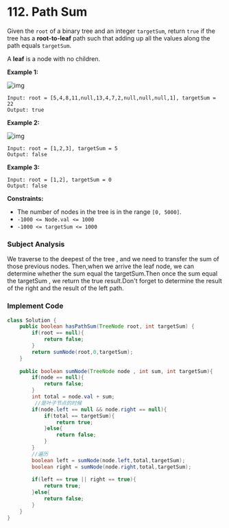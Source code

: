 # 112. Path Sum

Given the `root` of a binary tree and an integer `targetSum`, return `true` if the tree has a **root-to-leaf** path such that adding up all the values along the path equals `targetSum`.

A **leaf** is a node with no children.

 

**Example 1:**

![img](https://assets.leetcode.com/uploads/2021/01/18/pathsum1.jpg)

```
Input: root = [5,4,8,11,null,13,4,7,2,null,null,null,1], targetSum = 22
Output: true
```

**Example 2:**

![img](https://assets.leetcode.com/uploads/2021/01/18/pathsum2.jpg)

```
Input: root = [1,2,3], targetSum = 5
Output: false
```

**Example 3:**

```
Input: root = [1,2], targetSum = 0
Output: false
```

 

**Constraints:**

- The number of nodes in the tree is in the range `[0, 5000]`.
- `-1000 <= Node.val <= 1000`
- `-1000 <= targetSum <= 1000`



### Subject Analysis

We traverse to the deepest of the tree , and we need to transfer the sum of those previous nodes. Then,when we arrive the leaf node, we can determine whether the sum equal the targetSum.Then once the sum equal the targetSum , we return the true result.Don't forget to determine the result of the right and the result of the left path.

### Implement Code

```java
class Solution {
    public boolean hasPathSum(TreeNode root, int targetSum) {
        if(root == null){
            return false;
        }
        return sumNode(root,0,targetSum);
    }
    
    public boolean sumNode(TreeNode node , int sum, int targetSum){
        if(node == null){
            return false;
        }
        int total = node.val + sum;
         //是叶子节点的时候
        if(node.left == null && node.right == null){
            if(total == targetSum){
                return true;
            }else{
                return false;
            }
        }
        //遍历
        boolean left = sumNode(node.left,total,targetSum);
        boolean right = sumNode(node.right,total,targetSum);
        
        if(left == true || right == true){
            return true;
        }else{
            return false;
        }
    }
}
```

